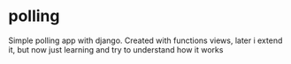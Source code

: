 # polling
Simple polling app with django.
Created with functions views, later i extend it, but now just learning and try to understand how it works
